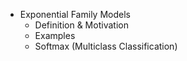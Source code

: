 * Exponential Family Models
	* Definition & Motivation
	* Examples
	* Softmax (Multiclass Classification)


